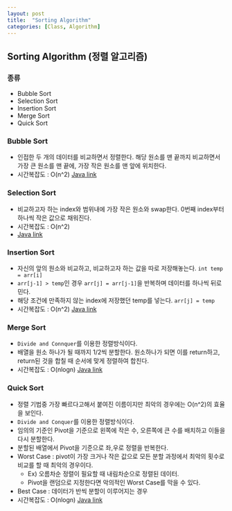 ```yaml
---
layout: post
title:  "Sorting Algorithm"
categories: [Class, Algorithm]
---
```


## Sorting Algorithm (정렬 알고리즘)
### 종류
- Bubble Sort
- Selection Sort
- Insertion Sort
- Merge Sort
- Quick Sort

### Bubble Sort
- 인접한 두 개의 데이터를 비교하면서 정렬한다. 해당 원소를 맨 끝까지 비교하면서 가장 큰 원소를 맨 끝에, 가장 작은 원소를 맨 앞에 위치한다.
- 시간복잡도 : O(n^2)
[Java link](https://github.com/chundh/algo/blob/master/Baekjoon/src/%EC%95%8C%EA%B3%A0%EB%A6%AC%EC%A6%98%EA%B5%AC%ED%98%84/Sort/BoubleSort.java)

### Selection Sort
- 비교하고자 하는 index와 범위내에 가장 작은 원소와 swap한다. 0번째 index부터 하나씩 작은 값으로 채워진다.
- 시간복잡도 : O(n^2)
- [Java link](https://github.com/chundh/algo/blob/master/Baekjoon/src/%EC%95%8C%EA%B3%A0%EB%A6%AC%EC%A6%98%EA%B5%AC%ED%98%84/Sort/SelectionSort.java)

### Insertion Sort
- 자신의 앞의 원소와 비교하고, 비교하고자 하는 값을 따로 저장해놓는다. `int temp = arr[i]`
- `arr[j-1] > temp`인 경우 `arr[j] = arr[j-1]`을 반복하며 데이터를 하나씩 뒤로 민다.
- 해당 조건에 만족하지 않는 index에 저장했던 temp를 넣는다. `arr[j] = temp`
- 시간복잡도 : O(n^2)
[Java link](https://github.com/chundh/algo/blob/master/Baekjoon/src/%EC%95%8C%EA%B3%A0%EB%A6%AC%EC%A6%98%EA%B5%AC%ED%98%84/Sort/InsertionSort.java)

### Merge Sort
- `Divide and Connquer`를 이용한 정렬방식이다.
- 배열을 원소 하나가 될 때까지 1/2씩 분할한다. 원소하나가 되면 이를 return하고, return된 것을 합칠 때 순서에 맞게 정렬하여 합친다.
- 시간복잡도 : O(nlogn)
[Java link](https://github.com/chundh/algo/blob/master/Baekjoon/src/%EC%95%8C%EA%B3%A0%EB%A6%AC%EC%A6%98%EA%B5%AC%ED%98%84/Sort/MergeSort.java)

### Quick Sort
- 정렬 기법중 가장 빠르다고해서 붙여진 이름이지만 최악의 경우에는 O(n^2)의 효율을 보인다.
- `Divide and Conquer`를 이용한 정렬방식이다.
- 임의의 기준인 Pivot을 기준으로 왼쪽에 작은 수, 오른쪽에 큰 수를 배치하고 이들을 다시 분할한다.
- 분할된 배열에서 Pivot을 기준으로 좌,우로 정렬을 반복한다.
- Worst Case : pivot이 가장 크거나 작은 값으로 모든 분할 과정에서 최악의 횟수로 비교를 할 때 최악의 경우이다.
  * Ex) 오름차순 정렬이 필요할 때 내림차순으로 정렬된 데이터.
  * Pivot을 랜덤으로 지정한다면 악의적인 Worst Case를 막을 수 있다.
- Best Case : 데이터가 반씩 분할이 이루어지는 경우
- 시간복잡도 : O(nlogn)
[Java link](https://github.com/chundh/algo/blob/master/Baekjoon/src/%EC%95%8C%EA%B3%A0%EB%A6%AC%EC%A6%98%EA%B5%AC%ED%98%84/Sort/QuickSort.java)